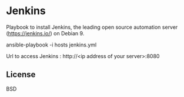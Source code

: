 Jenkins
=======

Playbook to install Jenkins, the leading open source automation server (https://jenkins.io/) on Debian 9.

ansible-playbook -i hosts jenkins.yml

Url to access Jenkins : http://\<ip address of your server\>:8080

License
-------

BSD

